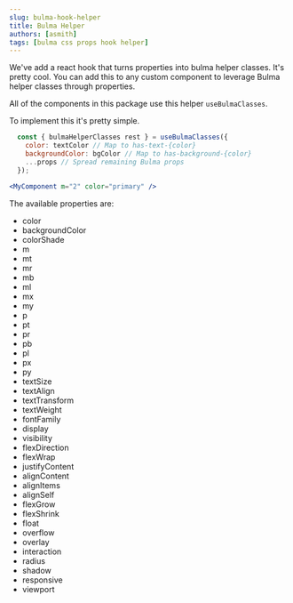 ```yaml
---
slug: bulma-hook-helper
title: Bulma Helper
authors: [asmith]
tags: [bulma css props hook helper]
---
```


We've add a react hook that turns properties into bulma helper classes. It's pretty cool. You can add this to any custom component to leverage Bulma helper classes through properties.

All of the components in this package use this helper `useBulmaClasses`.

<!-- truncate -->

To implement this it's pretty simple.

```jsx
  const { bulmaHelperClasses rest } = useBulmaClasses({
    color: textColor // Map to has-text-{color}
    backgroundColor: bgColor // Map to has-background-{color}
    ...props // Spread remaining Bulma props
  });
```

```jsx title="Implementation"
<MyComponent m="2" color="primary" />
```

The available properties are:

- color
- backgroundColor
- colorShade
- m
- mt
- mr
- mb
- ml
- mx
- my
- p
- pt
- pr
- pb
- pl
- px
- py
- textSize
- textAlign
- textTransform
- textWeight
- fontFamily
- display
- visibility
- flexDirection
- flexWrap
- justifyContent
- alignContent
- alignItems
- alignSelf
- flexGrow
- flexShrink
- float
- overflow
- overlay
- interaction
- radius
- shadow
- responsive
- viewport
